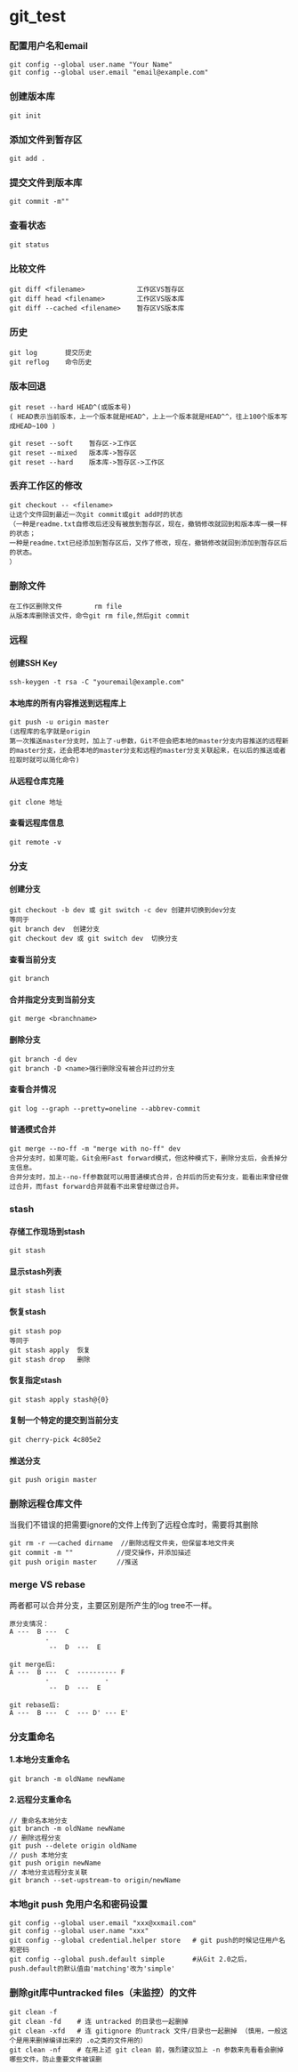 # git_test

### 配置用户名和email
```
git config --global user.name "Your Name"
git config --global user.email "email@example.com"
```
### 创建版本库
```
git init
```

### 添加文件到暂存区
```
git add .
```
### 提交文件到版本库
```
git commit -m""
```
### 查看状态
```
git status
```
### 比较文件
```
git diff <filename>             工作区VS暂存区
git diff head <filename>        工作区VS版本库
git diff --cached <filename>    暂存区VS版本库
```
### 历史
```
git log       提交历史
git reflog    命令历史
```
### 版本回退
```
git reset --hard HEAD^(或版本号)
( HEAD表示当前版本，上一个版本就是HEAD^，上上一个版本就是HEAD^^，往上100个版本写成HEAD~100 )

git reset --soft	暂存区->工作区
git reset --mixed	版本库->暂存区
git reset --hard	版本库->暂存区->工作区
```

### 丢弃工作区的修改
```
git checkout -- <filename>
让这个文件回到最近一次git commit或git add时的状态
（一种是readme.txt自修改后还没有被放到暂存区，现在，撤销修改就回到和版本库一模一样的状态；
一种是readme.txt已经添加到暂存区后，又作了修改，现在，撤销修改就回到添加到暂存区后的状态。
）
```

### 删除文件
```
在工作区删除文件        rm file
从版本库删除该文件，命令git rm file,然后git commit
```
### 远程
#### 创建SSH Key
```
ssh-keygen -t rsa -C "youremail@example.com"
```
#### 本地库的所有内容推送到远程库上
```
git push -u origin master
(远程库的名字就是origin
第一次推送master分支时，加上了-u参数，Git不但会把本地的master分支内容推送的远程新的master分支，还会把本地的master分支和远程的master分支关联起来，在以后的推送或者拉取时就可以简化命令)
```

#### 从远程仓库克隆
```
git clone 地址
```

#### 查看远程库信息
```
git remote -v
```

### 分支
#### 创建分支
```
git checkout -b dev 或 git switch -c dev 创建并切换到dev分支
等同于 
git branch dev  创建分支
git checkout dev 或 git switch dev  切换分支
```

#### 查看当前分支
```
git branch
```

#### 合并指定分支到当前分支
```
git merge <branchname>
```

#### 删除分支
```
git branch -d dev  
git branch -D <name>强行删除没有被合并过的分支
```

#### 查看合并情况
```
git log --graph --pretty=oneline --abbrev-commit
```

#### 普通模式合并
```
git merge --no-ff -m "merge with no-ff" dev
合并分支时，如果可能，Git会用Fast forward模式，但这种模式下，删除分支后，会丢掉分支信息。
合并分支时，加上--no-ff参数就可以用普通模式合并，合并后的历史有分支，能看出来曾经做过合并，而fast forward合并就看不出来曾经做过合并。
```

### stash
#### 存储工作现场到stash
```
git stash
```

#### 显示stash列表
```
git stash list
```

#### 恢复stash
```
git stash pop
等同于
git stash apply  恢复
git stash drop   删除
```

#### 恢复指定stash
```
git stash apply stash@{0}
```

#### 复制一个特定的提交到当前分支
```
git cherry-pick 4c805e2
```

#### 推送分支
```
git push origin master
```

### 删除远程仓库文件
当我们不错误的把需要ignore的文件上传到了远程仓库时，需要将其删除
```
git rm -r ––cached dirname  //删除远程文件夹，但保留本地文件夹
git commit -m ""           //提交操作，并添加描述
git push origin master     //推送
```

### merge VS rebase
两者都可以合并分支，主要区别是所产生的log tree不一样。
```
原分支情况：
A ---  B ---  C
         -
          --  D  ---  E

git merge后:
A ---  B ---  C  ---------- F
         -              -
          --  D  ---  E

git rebase后:
A ---  B ---  C  --- D' --- E'
```

### 分支重命名
#### 1.本地分支重命名
```
git branch -m oldName newName
```
#### 2.远程分支重命名
```
// 重命名本地分支
git branch -m oldName newName
// 删除远程分支
git push --delete origin oldName
// push 本地分支
git push origin newName
// 本地分支远程分支关联
git branch --set-upstream-to origin/newName
```

### 本地git push 免用户名和密码设置
```
git config --global user.email "xxx@xxmail.com"
git config --global user.name "xxx"
git config --global credential.helper store   # git push的时候记住用户名和密码
git config --global push.default simple       #从Git 2.0之后，push.default的默认值由'matching'改为'simple'
```

### 删除git库中untracked files（未监控）的文件
```
git clean -f 
git clean -fd    # 连 untracked 的目录也一起删掉
git clean -xfd   # 连 gitignore 的untrack 文件/目录也一起删掉 （慎用，一般这个是用来删掉编译出来的 .o之类的文件用的）
git clean -nf    # 在用上述 git clean 前，强烈建议加上 -n 参数来先看看会删掉哪些文件，防止重要文件被误删
```